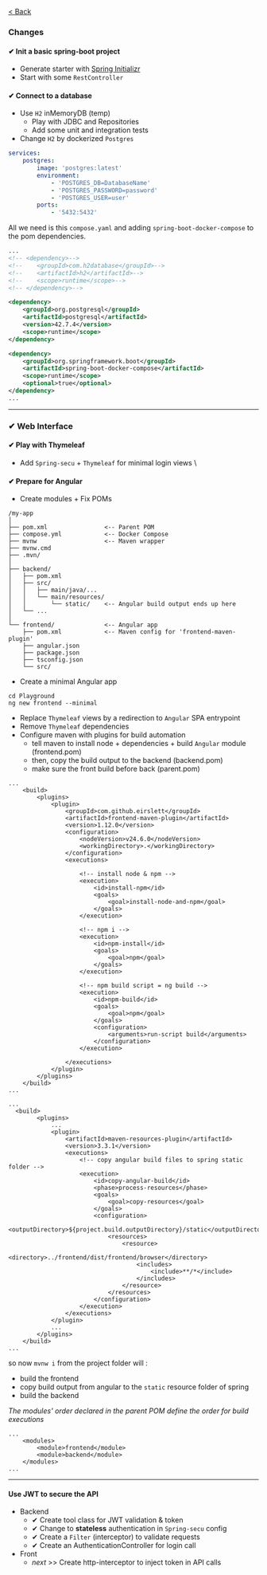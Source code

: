 [< Back](README.md)

### Changes

#### ✔ Init a basic spring-boot project
- Generate starter with [Spring Initializr](https://start.spring.io/)
- Start with some `RestController`

#### ✔ Connect to a database
- Use `H2` inMemoryDB (temp)
    - Play with JDBC and Repositories
    - Add some unit and integration tests
- Change `H2` by dockerized `Postgres`
```compose.yaml
services:
    postgres:
        image: 'postgres:latest'
        environment:
            - 'POSTGRES_DB=DatabaseName'
            - 'POSTGRES_PASSWORD=password'
            - 'POSTGRES_USER=user'
        ports:
            - '5432:5432'
```
All we need is this `compose.yaml` and adding `spring-boot-docker-compose` to the pom dependencies.
```pom.xml
...
<!-- <dependency>-->
<!--	<groupId>com.h2database</groupId>-->
<!--    <artifactId>h2</artifactId>-->
<!--    <scope>runtime</scope>-->
<!-- </dependency>-->

<dependency>
    <groupId>org.postgresql</groupId>
    <artifactId>postgresql</artifactId>
    <version>42.7.4</version>
    <scope>runtime</scope>
</dependency>

<dependency>
    <groupId>org.springframework.boot</groupId>
    <artifactId>spring-boot-docker-compose</artifactId>
    <scope>runtime</scope>
    <optional>true</optional>
</dependency>
...
```

---

### ✔ Web Interface

#### ✔ Play with Thymeleaf
- Add `Spring-secu` + `Thymeleaf` for minimal login views \

#### ✔ Prepare for Angular
- Create modules + Fix POMs
```
/my-app
│
├── pom.xml                <-- Parent POM
├── compose.yml            <-- Docker Compose 
├── mvnw                   <-- Maven wrapper 
├── mvnw.cmd
├── .mvn/
│
├── backend/ 
│   ├── pom.xml
│   ├── src/
│   │   ├── main/java/...
│   │   └── main/resources/
│   │       └── static/    <-- Angular build output ends up here
│   └── ...
│
└── frontend/              <-- Angular app
    ├── pom.xml            <-- Maven config for 'frontend-maven-plugin'
    ├── angular.json
    ├── package.json
    ├── tsconfig.json
    └── src/
```
- Create a minimal Angular app
```
cd Playground
ng new frontend --minimal
```
- Replace `Thymeleaf` views by a redirection to `Angular` SPA entrypoint
- Remove `Thymeleaf` dependencies
- Configure maven with plugins for build automation
  - tell maven to install node + dependencies + build `Angular` module (frontend.pom)
  - then, copy the build output to the backend (backend.pom)
  - make sure the front build before back (parent.pom)
```frontend.pom
...
    <build>
        <plugins>
            <plugin>
                <groupId>com.github.eirslett</groupId>
                <artifactId>frontend-maven-plugin</artifactId>
                <version>1.12.0</version>
                <configuration>
                    <nodeVersion>v24.6.0</nodeVersion>
                    <workingDirectory>.</workingDirectory>
                </configuration>
                <executions>
                
                    <!-- install node & npm -->
                    <execution>
                        <id>install-npm</id>
                        <goals>
                            <goal>install-node-and-npm</goal>
                        </goals>
                    </execution>
                    
                    <!-- npm i -->
                    <execution>
                        <id>npm-install</id>
                        <goals>
                            <goal>npm</goal>
                        </goals>
                    </execution>
                    
                    <!-- npm build script = ng build -->
                    <execution>
                        <id>npm-build</id>
                        <goals>
                            <goal>npm</goal>
                        </goals>
                        <configuration>
                            <arguments>run-script build</arguments>
                        </configuration>
                    </execution>
                    
                </executions>
            </plugin>
        </plugins>
    </build>
...
```
```backend.pom
...
  <build>
        <plugins>
            ...
            <plugin>
                <artifactId>maven-resources-plugin</artifactId>
                <version>3.3.1</version>
                <executions>
                    <!-- copy angular build files to spring static folder -->
                    <execution>
                        <id>copy-angular-build</id>
                        <phase>process-resources</phase>
                        <goals>
                            <goal>copy-resources</goal>
                        </goals>
                        <configuration>
                            <outputDirectory>${project.build.outputDirectory}/static</outputDirectory>
                            <resources>
                                <resource>
                                    <directory>../frontend/dist/frontend/browser</directory>
                                    <includes>
                                        <include>**/*</include>
                                    </includes>
                                </resource>
                            </resources>
                        </configuration>
                    </execution>
                </executions>
            </plugin>
            ...
        </plugins>
    </build>
...
```
so now ``mvnw i`` from the project folder will :
- build the frontend
- copy build output from angular to the ``static`` resource folder of spring
- build the backend

_The modules' order declared in the parent POM define the order for build executions_
```parent.pom
...
    <modules>
        <module>frontend</module>
        <module>backend</module>
    </modules>
...
```


---

#### Use JWT to secure the API
- Backend
  - ✔ Create tool class for JWT validation & token
  - ✔ Change to **stateless** authentication in `Spring-secu` config
  - ✔ Create a `Filter` (interceptor) to validate requests
  - ✔ Create an AuthenticationController for login call
- Front
  -  _next_ >> Create http-interceptor to inject token in API calls 
